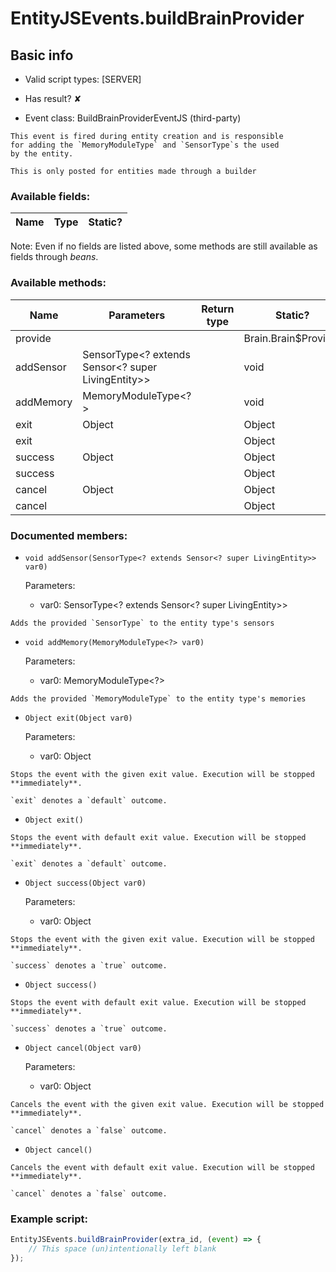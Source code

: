 # EntityJSEvents.buildBrainProvider

## Basic info

- Valid script types: [SERVER]

- Has result? ✘

- Event class: BuildBrainProviderEventJS (third-party)

```
This event is fired during entity creation and is responsible
for adding the `MemoryModuleType` and `SensorType`s the used
by the entity.

This is only posted for entities made through a builder
```

### Available fields:

| Name | Type | Static? |
| ---- | ---- | ------- |

Note: Even if no fields are listed above, some methods are still available as fields through *beans*.

### Available methods:

| Name | Parameters | Return type | Static? |
| ---- | ---------- | ----------- | ------- |
| provide |  |  | Brain.Brain$Provider<T extends LivingEntity> | ✘ |
| addSensor | SensorType<? extends Sensor<? super LivingEntity>> |  | void | ✘ |
| addMemory | MemoryModuleType<?> |  | void | ✘ |
| exit | Object |  | Object | ✘ |
| exit |  |  | Object | ✘ |
| success | Object |  | Object | ✘ |
| success |  |  | Object | ✘ |
| cancel | Object |  | Object | ✘ |
| cancel |  |  | Object | ✘ |


### Documented members:

- `void addSensor(SensorType<? extends Sensor<? super LivingEntity>> var0)`

  Parameters:
  - var0: SensorType<? extends Sensor<? super LivingEntity>>

```
Adds the provided `SensorType` to the entity type's sensors
```

- `void addMemory(MemoryModuleType<?> var0)`

  Parameters:
  - var0: MemoryModuleType<?>

```
Adds the provided `MemoryModuleType` to the entity type's memories
```

- `Object exit(Object var0)`

  Parameters:
  - var0: Object

```
Stops the event with the given exit value. Execution will be stopped **immediately**.

`exit` denotes a `default` outcome.
```

- `Object exit()`
```
Stops the event with default exit value. Execution will be stopped **immediately**.

`exit` denotes a `default` outcome.
```

- `Object success(Object var0)`

  Parameters:
  - var0: Object

```
Stops the event with the given exit value. Execution will be stopped **immediately**.

`success` denotes a `true` outcome.
```

- `Object success()`
```
Stops the event with default exit value. Execution will be stopped **immediately**.

`success` denotes a `true` outcome.
```

- `Object cancel(Object var0)`

  Parameters:
  - var0: Object

```
Cancels the event with the given exit value. Execution will be stopped **immediately**.

`cancel` denotes a `false` outcome.
```

- `Object cancel()`
```
Cancels the event with default exit value. Execution will be stopped **immediately**.

`cancel` denotes a `false` outcome.
```



### Example script:

```js
EntityJSEvents.buildBrainProvider(extra_id, (event) => {
	// This space (un)intentionally left blank
});
```

